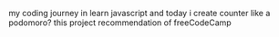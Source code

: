my coding journey in learn javascript and today i create counter like a podomoro?
this project recommendation of freeCodeCamp
